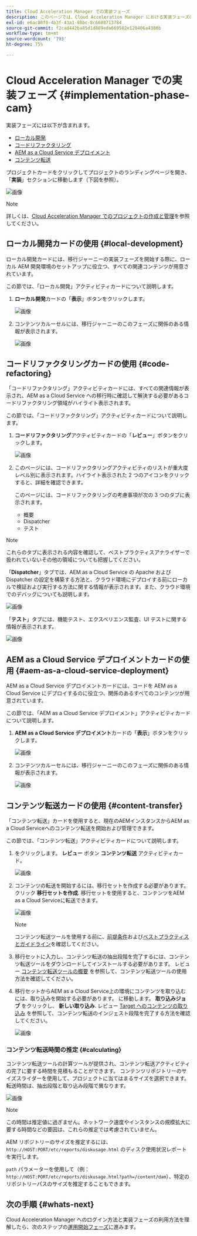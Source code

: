 ```yaml
---
title: Cloud Acceleration Manager での実装フェーズ
description: このページでは、Cloud Acceleration Manager における実装フェーズの概要について説明します。
exl-id: e6ac88f0-4b3f-43a1-98bc-8c6608713784
source-git-commit: f2cad442ba85d1d889eda669502e120406a4380b
workflow-type: tm+mt
source-wordcount: '793'
ht-degree: 75%

---
```


# Cloud Acceleration Manager での実装フェーズ {#implementation-phase-cam}

実装フェーズには以下が含まれます。

* [ローカル開発](#local-development)
* [コードリファクタリング](#code-refactoring)
* [AEM as a Cloud Service デプロイメント](#aem-as-a-cloud-service-deployment)
* [コンテンツ転送](#content-transfer)


プロジェクトカードをクリックしてプロジェクトのランディングページを開き、「**実装**」セクションに移動します（下図を参照）。

![画像](/help/journey-migration/cloud-acceleration-manager/assets/implementation-1.png)

>[!NOTE]
>詳しくは、[Cloud Acceleration Manager でのプロジェクトの作成と管理](https://experienceleague.adobe.com/docs/experience-manager-cloud-service/moving/cloud-acceleration-manager/using-cam/getting-started-cam.html?lang=ja#create-project)を参照してください。


## ローカル開発カードの使用 {#local-development}

ローカル開発カードには、移行ジャーニーの実装フェーズを開始する際に、ローカル AEM 開発環境のセットアップに役立つ、すべての関連コンテンツが用意されています。

この節では、「ローカル開発」アクティビティカードについて説明します。

1. **ローカル開発**&#x200B;カードの「**表示**」ボタンをクリックします。

   ![画像](/help/journey-migration/cloud-acceleration-manager/assets/implementation-2.png)

1. コンテンツカルーセルには、移行ジャーニーのこのフェーズに関係のある情報が表示されます。

   ![画像](/help/journey-migration/cloud-acceleration-manager/assets/implementation-3.png)


## コードリファクタリングカードの使用 {#code-refactoring}

「コードリファクタリング」アクティビティカードには、すべての関連情報が表示され、AEM as a Cloud Service への移行時に確認して解決する必要があるコードリファクタリング領域がハイライト表示されます。

この節では、「コードリファクタリング」アクティビティカードについて説明します。

1. **コードリファクタリング**&#x200B;アクティビティカードの「**レビュー**」ボタンをクリックします。

   ![画像](/help/journey-migration/cloud-acceleration-manager/assets/implementation-4.png)

1. このページには、コードリファクタリングアクティビティのリストが重大度レベル別に表示されます。ハイライト表示された 2 つのアイコンをクリックすると、詳細を確認できます。

   このページには、コードリファクタリングの考慮事項が次の 3 つのタブに表示されます。

   * 概要
   * Dispatcher
   * テスト

>[!NOTE]
>これらのタブに表示される内容を確認して、ベストプラクティスアナライザーで扱われていないその他の領域についても把握してください。

「**Dispatcher**」タブでは、AEM as a Cloud Service の Apache および Dispatcher の設定を構築する方法と、クラウド環境にデプロイする前にローカルで検証および実行する方法に関する情報が表示されます。また、クラウド環境でのデバッグについても説明します。

![画像](/help/journey-migration/cloud-acceleration-manager/assets/coderefactoring-2.png)

「**テスト**」タブには、機能テスト、エクスペリエンス監査、UI テストに関する情報が表示されます。

![画像](/help/journey-migration/cloud-acceleration-manager/assets/coderefactoring-3.png)


## AEM as a Cloud Service デプロイメントカードの使用 {#aem-as-a-cloud-service-deployment}

AEM as a Cloud Service デプロイメントカードには、コードを AEM as a Cloud Service にデプロイするのに役立つ、関係のあるすべてのコンテンツが用意されています。

この節では、「AEM as a Cloud Service デプロイメント」アクティビティカードについて説明します。

1. **AEM as a Cloud Service デプロイメント**&#x200B;カードの「**表示**」ボタンをクリックします。

   ![画像](/help/journey-migration/cloud-acceleration-manager/assets/implementation-6.png)

1. コンテンツカルーセルには、移行ジャーニーのこのフェーズに関係のある情報が表示されます。

   ![画像](/help/journey-migration/cloud-acceleration-manager/assets/aem-deployment-card.png)


## コンテンツ転送カードの使用 {#content-transfer}

「コンテンツ転送」カードを使用すると、現在のAEMインスタンスからAEM as a Cloud Serviceへのコンテンツ転送を開始および管理できます。

この節では、「コンテンツ転送」アクティビティカードについて説明します。

1. をクリックします。 **レビュー** ボタン **コンテンツ転送** アクティビティカード。

   ![画像](/help/journey-migration/cloud-acceleration-manager/assets/contenttransfer-1.png)

1. コンテンツの転送を開始するには、移行セットを作成する必要があります。 クリック **移行セットを作成**. 移行セットを使用すると、コンテンツをAEM as a Cloud Serviceに転送できます。

   ![画像](/help/journey-migration/cloud-acceleration-manager/assets/contenttransfer-2.png)

   >[!NOTE]
   >コンテンツ転送ツールを使用する前に、[前提条件](https://experienceleague.adobe.com/docs/experience-manager-cloud-service/moving/cloud-migration/content-transfer-tool/prerequisites-content-transfer-tool.html?lang=ja)および[ベストプラクティスとガイドライン](https://experienceleague.adobe.com/docs/experience-manager-cloud-service/moving/cloud-migration/content-transfer-tool/overview-content-transfer-tool.html?lang=ja)を確認してください。

1. 移行セットに入力し、コンテンツ転送の抽出段階を完了するには、コンテンツ転送ツールをダウンロードしてインストールする必要があります。 レビュー [コンテンツ転送ツールの概要](https://experienceleague.adobe.com/docs/experience-manager-cloud-service/content/migration-journey/cloud-migration/content-transfer-tool/getting-started-content-transfer-tool.html?lang=en) を参照して、コンテンツ転送ツールの使用方法を確認してください。

1. 移行セットからAEM as a Cloud Service上の環境にコンテンツを取り込むには、取り込みを開始する必要があります。 に移動します。 **取り込みジョブ** をクリックし、 **新しい取り込み**. レビュー [Target へのコンテンツの取り込み](https://experienceleague.adobe.com/docs/experience-manager-cloud-service/content/migration-journey/cloud-migration/content-transfer-tool/ingesting-content.html?lang=en) を参照して、コンテンツ転送のインジェスト段階を完了する方法を確認してください。

   ![画像](/help/journey-migration/cloud-acceleration-manager/assets/contenttransfer-3.png)

### コンテンツ転送時間の推定 {#calculating}

コンテンツ転送ツールの計算ツールが提供され、コンテンツ転送アクティビティの完了に要する時間を見積もることができます。 コンテンツリポジトリーのサイズスライダーを使用して、プロジェクトに当てはまるサイズを選択できます。転送時間は、抽出段階と取り込み段階で異なります。

![画像](/help/journey-migration/cloud-acceleration-manager/assets/contenttransfer-4.png)

>[!NOTE]
>この時間は推定値に過ぎません。ネットワーク速度やインスタンスの規模拡大に要する時間などの要因は、これらの推定では考慮されていません。

AEM リポジトリーのサイズを推定するには、`http://HOST:PORT/etc/reports/diskusage.html` のディスク使用状況レポートを実行します。

`path` パラメーターを使用して（例：`http://HOST:PORT/etc/reports/diskusage.html?path=/content/dam`）、特定のリポジトリーパスのサイズを推定することもできます。

## 次の手順 {#whats-next}

Cloud Acceleration Manager へのログイン方法と実装フェーズの利用方法を理解したら、次のステップの[運用開始フェーズ](https://experienceleague.adobe.com/docs/experience-manager-cloud-service/moving/cloud-acceleration-manager/using-cam/cam-golive-phase.html?lang=ja)に進みます。
